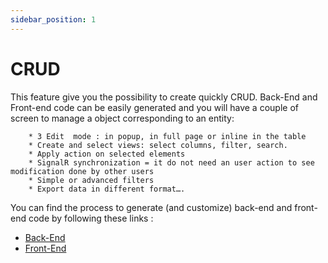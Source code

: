 ```yaml
---
sidebar_position: 1
---
```


# CRUD
This feature give you the possibility to create quickly CRUD. Back-End and Front-end code can be easily generated and you will have a couple of screen to manage a object corresponding to an entity: 

        * 3 Edit  mode : in popup, in full page or inline in the table
        * Create and select views: select columns, filter, search.
        * Apply action on selected elements
        * SignalR synchronization = it do not need an user action to see modification done by other users 
        * Simple or advanced filters
        * Export data in different format….

You can find the process to generate (and customize) back-end and front-end code by following these links : 
-  [Back-End](./10-CreateACRUD.md) 
-  [Front-End](./20-CreateACRUD.md) 


